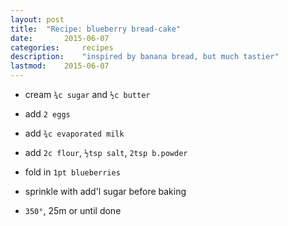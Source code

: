 ```yaml
---
layout: post
title: 	"Recipe: blueberry bread-cake"
date:		2015-06-07
categories: 	recipes
description:	"inspired by banana bread, but much tastier"
lastmod:	2015-06-07
---
```

* cream `¾c sugar` and `½c butter`
* add `2 eggs`
* add `¾c evaporated milk`
* add `2c flour`, `½tsp salt`, `2tsp b.powder`

* fold in `1pt blueberries`
* sprinkle with add'l sugar before baking
* `350°`, 25m or until done
